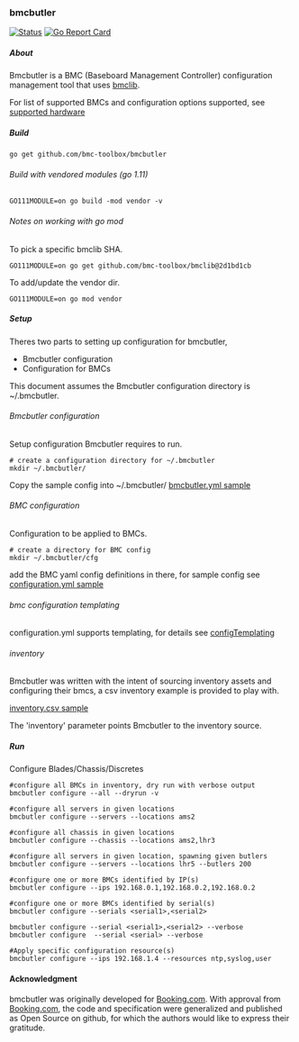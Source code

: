 ### bmcbutler

[![Status](https://api.travis-ci.org/bmc-toolbox/bmcbutler.svg?branch=master)](https://travis-ci.org/bmc-toolbox/bmcbutler)
[![Go Report Card](https://goreportcard.com/badge/github.com/bmc-toolbox/bmcbutler)](https://goreportcard.com/report/github.com/bmc-toolbox/bmcbutler)

##### About

Bmcbutler is a BMC (Baseboard Management Controller) configuration management tool that uses [bmclib](https://github.com/ncode/bmclib).

For list of supported BMCs and configuration options supported, see [supported hardware](https://github.com/bmc-toolbox/bmclib/blob/master/README.md)

##### Build
`go get github.com/bmc-toolbox/bmcbutler`

###### Build with vendored modules (go 1.11)
`GO111MODULE=on go build -mod vendor -v`

###### Notes on working with go mod
To pick a specific bmclib SHA.

`GO111MODULE=on go get github.com/bmc-toolbox/bmclib@2d1bd1cb`

To add/update the vendor dir.

`GO111MODULE=on go mod vendor`

##### Setup
Theres two parts to setting up configuration for bmcbutler,

* Bmcbutler configuration
* Configuration for BMCs

This document assumes the Bmcbutler configuration directory is ~/.bmcbutler.

###### Bmcbutler configuration
Setup configuration Bmcbutler requires to run.

```
# create a configuration directory for ~/.bmcbutler
mkdir ~/.bmcbutler/
```
Copy the sample config into ~/.bmcbutler/
[bmcbutler.yml sample](../master/samples/bmcbutler.yml.sample)

###### BMC configuration
Configuration to be applied to BMCs.

```
# create a directory for BMC config
mkdir ~/.bmcbutler/cfg
```
add the BMC yaml config definitions in there, for sample config see [configuration.yml sample](../master/cfg/configuration.yml)

###### bmc configuration templating
configuration.yml supports templating, for details see [configTemplating](../master/docs/configTemplating.md)

###### inventory
Bmcbutler was written with the intent of sourcing inventory assets and configuring their bmcs,
a csv inventory example is provided to play with.

[inventory.csv sample](../master/samples/inventory.csv.sample)

The 'inventory' parameter points Bmcbutler to the inventory source.


##### Run

Configure Blades/Chassis/Discretes

```
#configure all BMCs in inventory, dry run with verbose output
bmcbutler configure --all --dryrun -v

#configure all servers in given locations
bmcbutler configure --servers --locations ams2

#configure all chassis in given locations
bmcbutler configure --chassis --locations ams2,lhr3 

#configure all servers in given location, spawning given butlers
bmcbutler configure --servers --locations lhr5 --butlers 200

#configure one or more BMCs identified by IP(s)
bmcbutler configure --ips 192.168.0.1,192.168.0.2,192.168.0.2

#configure one or more BMCs identified by serial(s)
bmcbutler configure --serials <serial1>,<serial2>

bmcbutler configure --serial <serial1>,<serial2> --verbose
bmcbutler configure  --serial <serial> --verbose

#Apply specific configuration resource(s)
bmcbutler configure --ips 192.168.1.4 --resources ntp,syslog,user
```

#### Acknowledgment

bmcbutler was originally developed for [Booking.com](http://www.booking.com).
With approval from [Booking.com](http://www.booking.com), the code and
specification were generalized and published as Open Source on github, for
which the authors would like to express their gratitude.
